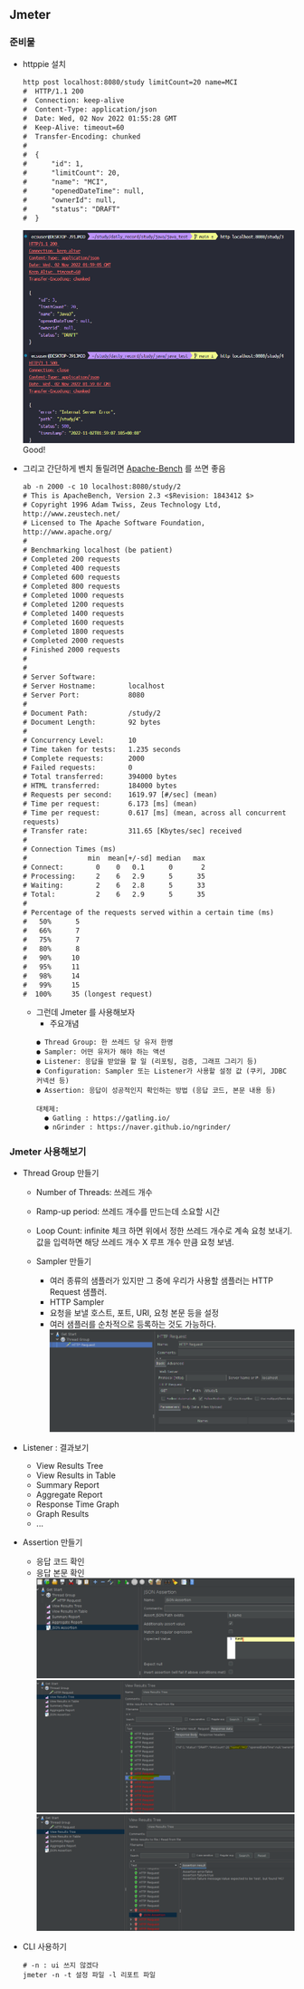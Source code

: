 ## Jmeter

### 준비물
- httppie 설치
  ```shell
  http post localhost:8080/study limitCount=20 name=MCI
  #  HTTP/1.1 200 
  #  Connection: keep-alive
  #  Content-Type: application/json
  #  Date: Wed, 02 Nov 2022 01:55:28 GMT
  #  Keep-Alive: timeout=60
  #  Transfer-Encoding: chunked
  #
  #  {
  #      "id": 1,
  #      "limitCount": 20,
  #      "name": "MCI",
  #      "openedDateTime": null,
  #      "ownerId": null,
  #      "status": "DRAFT"
  #  }
  ```
  ![](assets/2022-11-02-10-59-28.png)
  Good!

- 그리고 간단하게 벤치 돌릴려면 [Apache-Bench](https://httpd.apache.org/docs/2.4/programs/ab.html) 를 쓰면 좋음
  ```shell
  ab -n 2000 -c 10 localhost:8080/study/2
  # This is ApacheBench, Version 2.3 <$Revision: 1843412 $>
  # Copyright 1996 Adam Twiss, Zeus Technology Ltd, http://www.zeustech.net/
  # Licensed to The Apache Software Foundation, http://www.apache.org/
  # 
  # Benchmarking localhost (be patient)
  # Completed 200 requests
  # Completed 400 requests
  # Completed 600 requests
  # Completed 800 requests
  # Completed 1000 requests
  # Completed 1200 requests
  # Completed 1400 requests
  # Completed 1600 requests
  # Completed 1800 requests
  # Completed 2000 requests
  # Finished 2000 requests
  # 
  # 
  # Server Software:        
  # Server Hostname:        localhost
  # Server Port:            8080
  # 
  # Document Path:          /study/2
  # Document Length:        92 bytes
  # 
  # Concurrency Level:      10
  # Time taken for tests:   1.235 seconds
  # Complete requests:      2000
  # Failed requests:        0
  # Total transferred:      394000 bytes
  # HTML transferred:       184000 bytes
  # Requests per second:    1619.97 [#/sec] (mean)
  # Time per request:       6.173 [ms] (mean)
  # Time per request:       0.617 [ms] (mean, across all concurrent requests)
  # Transfer rate:          311.65 [Kbytes/sec] received
  # 
  # Connection Times (ms)
  #               min  mean[+/-sd] median   max
  # Connect:        0    0   0.1      0       2
  # Processing:     2    6   2.9      5      35
  # Waiting:        2    6   2.8      5      33
  # Total:          2    6   2.9      5      35
  # 
  # Percentage of the requests served within a certain time (ms)
  #   50%      5
  #   66%      7
  #   75%      7
  #   80%      8
  #   90%     10
  #   95%     11
  #   98%     14
  #   99%     15
  #  100%     35 (longest request)
  ```

  - 그런데 Jmeter 를 사용해보자
    - 주요개념
    ```text
    ● Thread Group: 한 쓰레드 당 유저 한명
    ● Sampler: 어떤 유저가 해야 하는 액션
    ● Listener: 응답을 받았을 할 일 (리포팅, 검증, 그래프 그리기 등)
    ● Configuration: Sampler 또는 Listener가 사용할 설정 값 (쿠키, JDBC 커넥션 등)
    ● Assertion: 응답이 성공적인지 확인하는 방법 (응답 코드, 본문 내용 등)

    대체제:
      ● Gatling : https://gatling.io/
      ● nGrinder : https://naver.github.io/ngrinder/
    ```

### Jmeter 사용해보기
- Thread Group 만들기
  - Number of Threads: 쓰레드 개수
  - Ramp-up period: 쓰레드 개수를 만드는데 소요할 시간
  - Loop Count: infinite 체크 하면 위에서 정한 쓰레드 개수로 계속 요청 보내기. 값을 입력하면 해당 쓰레드 개수 X 루프 개수 만큼 요청 보냄.
  
  - Sampler 만들기
    - 여러 종류의 샘플러가 있지만 그 중에 우리가 사용할 샘플러는 HTTP Request 샘플러.
    - HTTP Sampler
    - 요청을 보낼 호스트, 포트, URI, 요청 본문 등을 설정
    - 여러 샘플러를 순차적으로 등록하는 것도 가능하다.
![](assets/2022-11-02-13-09-52.png)


- Listener : 결과보기
  - View Results Tree
  - View Results in Table
  - Summary Report
  - Aggregate Report
  - Response Time Graph
  - Graph Results
  - ...
- Assertion 만들기
  - 응답 코드 확인
  - 응답 본문 확인
    ![](assets/2022-11-02-13-20-13.png)
    ![](assets/2022-11-02-13-20-55.png)
    ![](assets/2022-11-02-13-22-10.png)

- CLI 사용하기
  ```shell
  # -n : ui 쓰지 않겠다
  jmeter -n -t 설정 파일 -l 리포트 파일
  ```